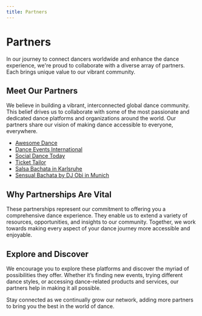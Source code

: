 ```yaml
---
title: Partners
---
```


# Partners

In our journey to connect dancers worldwide and enhance the dance experience, we're proud to collaborate with a diverse array of partners. Each brings unique value to our vibrant community.

## Meet Our Partners

We believe in building a vibrant, interconnected global dance community. This belief drives us to collaborate with some of the most passionate and dedicated dance platforms and organizations around the world. Our partners share our vision of making dance accessible to everyone, everywhere.

- [Awesome Dance](https://github.com/we-dance/awesome-dance)
- [Dance Events International](https://www.dance-events.info/)
- [Social Dance Today](https://social-dance.today/)
- [Ticket Tailor](https://get.tickettailor.com/nlvk1iuqtis3)
- [Salsa Bachata in Karlsruhe](https://socialdance.vip/)
- [Sensual Bachata by DJ Obi in Munich](https://bachata-sensual.party/)

## Why Partnerships Are Vital

These partnerships represent our commitment to offering you a comprehensive dance experience. They enable us to extend a variety of resources, opportunities, and insights to our community. Together, we work towards making every aspect of your dance journey more accessible and enjoyable.

## Explore and Discover

We encourage you to explore these platforms and discover the myriad of possibilities they offer. Whether it’s finding new events, trying different dance styles, or accessing dance-related products and services, our partners help in making it all possible.

Stay connected as we continually grow our network, adding more partners to bring you the best in the world of dance.
